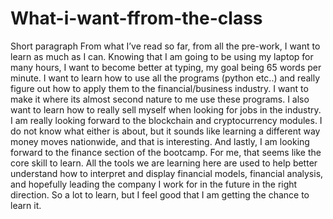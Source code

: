 # What-i-want-ffrom-the-class
Short paragraph
From what I’ve read so far, from all the pre-work, I want to learn as much as I can. Knowing that I am going to be using my laptop for many hours, I want to become better at typing, my goal being 65 words per minute. I want to learn how to use all the programs (python etc..) and really figure out how to apply them to the financial/business industry. I want to make it where its almost second nature to me use these programs.  I also want to learn how to really sell myself when looking for jobs in the industry. I am really looking forward to the blockchain and cryptocurrency modules. I do not know what either is about, but it sounds like learning a different way money moves nationwide, and that is interesting. And lastly, I am looking forward to the finance section of the bootcamp. For me, that seems like the core skill to learn. All the tools we are learning here are used to help better understand how to interpret and display financial models, financial analysis, and hopefully leading the company I work for in the future in the right direction. So a lot to learn, but I feel good that I am getting the chance to learn it. 
